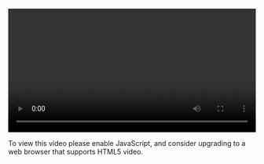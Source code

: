 <video controls="" style="width: 100%; display: block;"><source src="http://o86bpj665.bkt.clouddn.com/meteor-react-bird/23-deploy.mp4" type="video/mp4"><p>To view this video please enable JavaScript, and consider upgrading to a web browser that supports HTML5 video.</p></video>
